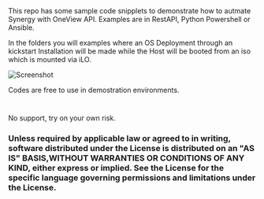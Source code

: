 ##
This repo has some sample code snipplets to demonstrate how to autmate Synergy with OneView API.
Examples are in RestAPI, Python Powershell or Ansible.

In the folders you will examples where an OS Deployment through an kickstart Installation will be made while the Host will be booted from an iso which is mounted via iLO.

![Screenshot]("/pic/OSDeploywILO.jpg")
 

Codes are free to use in demostration environments. 
#
No support, try on your own risk.


### Unless required by applicable law or agreed to in writing, software distributed under the License is distributed on an "AS IS" BASIS,WITHOUT WARRANTIES OR CONDITIONS OF ANY KIND, either express or implied. See the License for the specific language governing permissions and limitations under the License.
